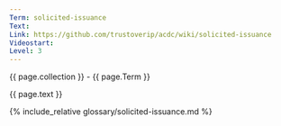 ```yaml
---
Term: solicited-issuance
Text: 
Link: https://github.com/trustoverip/acdc/wiki/solicited-issuance
Videostart: 
Level: 3
---
```


{{ page.collection }} - {{ page.Term }}

   {{ page.text }}

{% include_relative glossary/solicited-issuance.md %}
